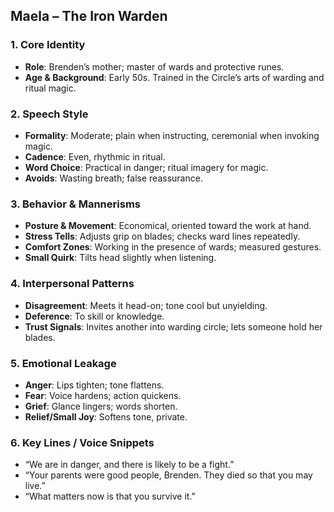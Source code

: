 ## Maela – The Iron Warden

### 1. Core Identity
- **Role**: Brenden’s mother; master of wards and protective runes.
- **Age & Background**: Early 50s. Trained in the Circle’s arts of warding and ritual magic.

### 2. Speech Style
- **Formality**: Moderate; plain when instructing, ceremonial when invoking magic.
- **Cadence**: Even, rhythmic in ritual.
- **Word Choice**: Practical in danger; ritual imagery for magic.
- **Avoids**: Wasting breath; false reassurance.

### 3. Behavior & Mannerisms
- **Posture & Movement**: Economical, oriented toward the work at hand.
- **Stress Tells**: Adjusts grip on blades; checks ward lines repeatedly.
- **Comfort Zones**: Working in the presence of wards; measured gestures.
- **Small Quirk**: Tilts head slightly when listening.

### 4. Interpersonal Patterns
- **Disagreement**: Meets it head-on; tone cool but unyielding.
- **Deference**: To skill or knowledge.
- **Trust Signals**: Invites another into warding circle; lets someone hold her blades.

### 5. Emotional Leakage
- **Anger**: Lips tighten; tone flattens.
- **Fear**: Voice hardens; action quickens.
- **Grief**: Glance lingers; words shorten.
- **Relief/Small Joy**: Softens tone, private.

### 6. Key Lines / Voice Snippets
- “We are in danger, and there is likely to be a fight.”
- “Your parents were good people, Brenden. They died so that you may live.”
- “What matters now is that you survive it.”
